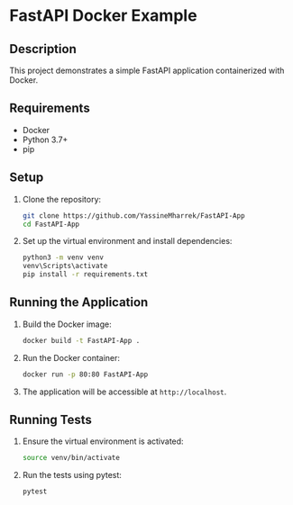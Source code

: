 # FastAPI Docker Example

## Description
This project demonstrates a simple FastAPI application containerized with Docker.

## Requirements
- Docker
- Python 3.7+
- pip

## Setup

1. Clone the repository:
    ```bash
    git clone https://github.com/YassineMharrek/FastAPI-App
    cd FastAPI-App
    ```

2. Set up the virtual environment and install dependencies:
    ```bash
    python3 -m venv venv
    venv\Scripts\activate
    pip install -r requirements.txt
    ```

## Running the Application

1. Build the Docker image:
    ```bash
    docker build -t FastAPI-App .
    ```

2. Run the Docker container:
    ```bash
    docker run -p 80:80 FastAPI-App
    ```

3. The application will be accessible at `http://localhost`.

## Running Tests

1. Ensure the virtual environment is activated:
    ```bash
    source venv/bin/activate
    ```

2. Run the tests using pytest:
    ```bash
    pytest
    ```

